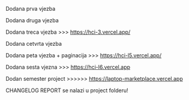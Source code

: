Dodana prva vjezba

Dodana druga vjezba

Dodana treca vjezba  >>>  https://hci-3.vercel.app/

Dodana cetvrta vjezba

Dodana peta vjezba + paginacija  >>>  https://hci-l5.vercel.app/

Dodana sesta vjezna  >>>  https://hci-l6.vercel.app


Dodan semester project  >>>>>> https://laptop-marketplace.vercel.app

CHANGELOG REPORT se nalazi u project folderu!
